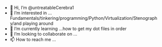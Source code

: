 - 👋 Hi, I’m @untreatableCerebra1
- 👀 I’m interested in ... Fundamentals/tinkering/programming/Python/Virtualization/Stenography/and playing around 
- 🌱 I’m currently learning ...how to get my dot files in order
- 💞️ I’m looking to collaborate on ...
- 📫 How to reach me ... 

<!---
untreatableCerebra1/untreatableCerebra1 is a ✨ special ✨ repository because its `README.md` (this file) appears on your GitHub profile.
You can click the Preview link to take a look at your changes.
--->
